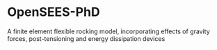 # OpenSEES-PhD
A finite element flexible rocking model, incorporating effects of gravity forces, post-tensioning and energy dissipation devices

